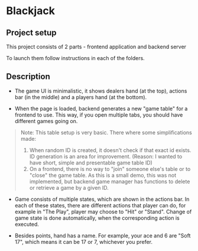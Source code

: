 # Blackjack

## Project setup

This project consists of 2 parts - frontend application and backend server

To launch them follow instructions in each of the folders.

## Description

- The game UI is minimalistic, it shows dealers hand (at the top), actions bar (in the middle) and a players hand (at the bottom).


- When the page is loaded, backend generates a new "game table" for a frontend to use. This way, if you open multiple tabs, you should have different games going on.
> Note: This table setup is very basic. There where some simplifications made:
> 1. When random ID is created, it doesn't check if that exact id exists. ID generation is an area for improvement. (Reason: I wanted to have short, simple and presentable game table ID)
> 2. On a frontend, there is no way to "join" someone else's table or to "close" the game table. As this is a small demo, this was not implemented, but backend game manager has functions to delete or retrieve a game by a given ID.

- Game consists of multiple states, which are shown in the actions bar.
In each of these states, there are different actions that player can do, for example in "The Play", player may choose to "Hit" or "Stand".
Change of game state is done automatically, when the corresponding action is executed.

- Besides points, hand has a name. For example, your ace and 6 are "Soft 17", which means it can be 17 or 7, whichever you prefer.
